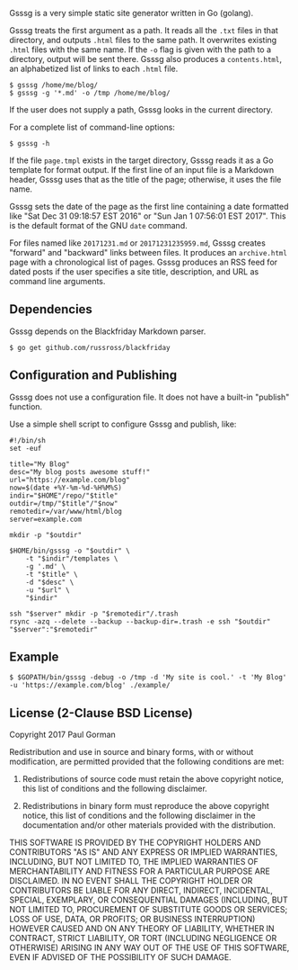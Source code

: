 Gsssg is a very simple static site generator written in Go (golang).

Gsssg treats the first argument as a path.
It reads all the `.txt` files in that directory, and outputs `.html` files to the same path.
It overwrites existing `.html` files with the same name.
If the `-o` flag is given with the path to a directory, output will be sent there.
Gsssg also produces a `contents.html`, an alphabetized list of links to each `.html` file.

	$ gsssg /home/me/blog/
	$ gsssg -g '*.md' -o /tmp /home/me/blog/

If the user does not supply a path, Gsssg looks in the current directory.

For a complete list of command-line options:

	$ gsssg -h

If the file `page.tmpl` exists in the target directory, Gsssg reads it as a Go template for format output.
If the first line of an input file is a Markdown header, Gsssg uses that as the title of the page;
otherwise, it uses the file name.

Gsssg sets the date of the page as the first line containing a date formatted like "Sat Dec 31 09:18:57 EST 2016" or "Sun Jan  1 07:56:01 EST 2017".
This is the default format of the GNU `date` command.

For files named like `20171231.md` or `20171231235959.md`, Gsssg creates "forward" and "backward" links between files.
It produces an `archive.html` page with a chronological list of pages.
Gsssg produces an RSS feed for dated posts if the user specifies a site title, description, and URL as command line arguments.

## Dependencies ##

Gsssg depends on the Blackfriday Markdown parser.

	$ go get github.com/russross/blackfriday

## Configuration and Publishing ##

Gsssg does not use a configuration file.
It does not have a built-in "publish" function.

Use a simple shell script to configure Gsssg and publish, like:

```
#!/bin/sh
set -euf

title="My Blog"
desc="My blog posts awesome stuff!"
url="https://example.com/blog"
now=$(date +%Y-%m-%d-%H%M%S)
indir="$HOME"/repo/"$title"
outdir=/tmp/"$title"/"$now"
remotedir=/var/www/html/blog
server=example.com

mkdir -p "$outdir"

$HOME/bin/gsssg -o "$outdir" \
	-t "$indir"/templates \
	-g '.md' \
	-t "$title" \
	-d "$desc" \
	-u "$url" \
	"$indir"

ssh "$server" mkdir -p "$remotedir"/.trash
rsync -azq --delete --backup --backup-dir=.trash -e ssh "$outdir" "$server":"$remotedir"
```

## Example ##

	$ $GOPATH/bin/gsssg -debug -o /tmp -d 'My site is cool.' -t 'My Blog' -u 'https://example.com/blog' ./example/

## License (2-Clause BSD License) ##

Copyright 2017 Paul Gorman

Redistribution and use in source and binary forms, with or without modification, are permitted provided that the following conditions are met:

1. Redistributions of source code must retain the above copyright notice, this list of conditions and the following disclaimer.

2. Redistributions in binary form must reproduce the above copyright notice, this list of conditions and the following disclaimer in the documentation and/or other materials provided with the distribution.

THIS SOFTWARE IS PROVIDED BY THE COPYRIGHT HOLDERS AND CONTRIBUTORS "AS IS" AND ANY EXPRESS OR IMPLIED WARRANTIES, INCLUDING, BUT NOT LIMITED TO, THE IMPLIED WARRANTIES OF MERCHANTABILITY AND FITNESS FOR A PARTICULAR PURPOSE ARE DISCLAIMED. IN NO EVENT SHALL THE COPYRIGHT HOLDER OR CONTRIBUTORS BE LIABLE FOR ANY DIRECT, INDIRECT, INCIDENTAL, SPECIAL, EXEMPLARY, OR CONSEQUENTIAL DAMAGES (INCLUDING, BUT NOT LIMITED TO, PROCUREMENT OF SUBSTITUTE GOODS OR SERVICES; LOSS OF USE, DATA, OR PROFITS; OR BUSINESS INTERRUPTION) HOWEVER CAUSED AND ON ANY THEORY OF LIABILITY, WHETHER IN CONTRACT, STRICT LIABILITY, OR TORT (INCLUDING NEGLIGENCE OR OTHERWISE) ARISING IN ANY WAY OUT OF THE USE OF THIS SOFTWARE, EVEN IF ADVISED OF THE POSSIBILITY OF SUCH DAMAGE.
